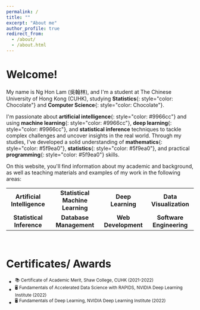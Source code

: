 ```yaml
---
permalink: /
title: ""
excerpt: "About me"
author_profile: true
redirect_from: 
  - /about/
  - /about.html
---
```



# Welcome!

My name is Ng Hon Lam (吳翰林), and I'm a student at The Chinese University of Hong Kong (CUHK), studying **Statistics**{: style="color: Chocolate"} and **Computer Science**{: style="color: Chocolate"}. 

I'm passionate about **artificial intelligence**{: style="color: #9966cc"} and using **machine learning**{: style="color: #9966cc"}, **deep learning**{: style="color: #9966cc"}, and **statistical inference** techniques to tackle complex challenges and uncover insights in the real world. Through my studies, I've developed a solid understanding of **mathematics**{: style="color: #5f9ea0"}, **statistics**{: style="color: #5f9ea0"}, and practical **programming**{: style="color: #5f9ea0"} skills.



On this website, you'll find information about my academic and background, as well as teaching materials and examples of my work in the following areas:

<table>
    <tr>
        <td align="center"><b>Artificial Intelligence</b></td>
        <td align="center"><b>Statistical Machine Learning</b></td>
        <td align="center"><b>Deep Learning</b></td>
        <td align="center"><b>Data Visualization</b></td>
    </tr>
    <tr>
        <td align="center"><b>Statistical Inference</b></td>
        <td align="center"><b>Database Management</b></td>
        <td align="center"><b>Web Development</b></td>
        <td align="center"><b>Software Engineering</b></td>
    </tr>
</table>

&nbsp;
# Certificates/ Awards
* <sup>:books: Certificate of Academic Merit, Shaw College, CUHK (2021-2022)</sup>
* <sup>:desktop_computer: Fundamentals of Accelerated Data Science with RAPIDS, NVIDIA Deep Learning Institute (2022)</sup>
* <sup>:desktop_computer: Fundamentals of Deep Learning, NVIDIA Deep Learning Institute (2022)</sup>

